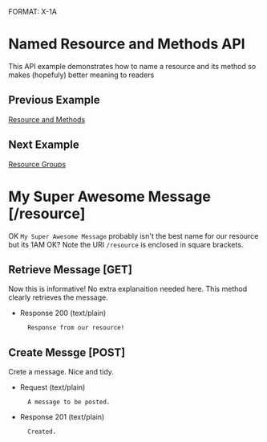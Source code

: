 FORMAT: X-1A

# Named Resource and Methods API 
This API example demonstrates how to name a resource and its method so makes (hopefuly) better meaning to readers

## Previous Example
[Resource and Methods](https://github.com/apiaryio/api-blueprint/blob/master/examples/2.%20Resource%20and%20Methods.md)

## Next Example
[Resource Groups](https://github.com/apiaryio/api-blueprint/blob/master/examples/4.%20Resource%20Groups.md)

# My Super Awesome Message [/resource]
OK `My Super Awesome Message` probably isn't the best name for our resource but its 1AM OK? Note the URI `/resource` is enclosed in square brackets. 

## Retrieve Message [GET]
Now this is informative! No extra explanaition needed here. This method clearly retrieves the message.

+ Response 200 (text/plain)

        Response from our resource!
        
## Create Messge [POST]
Crete a message. Nice and tidy.

+ Request (text/plain)

        A message to be posted.
        
+ Response 201 (text/plain)

        Created.
